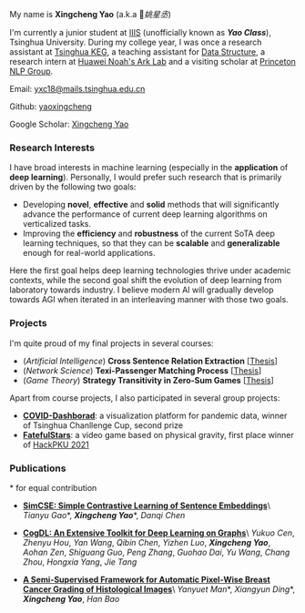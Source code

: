 My name is **Xingcheng Yao** (a.k.a *姚星丞*)

I'm currently a junior student at [IIIS](https://iiis.tsinghua.edu.cn/en/) (unofficially known as ***Yao Class***), Tsinghua University. During my college year, I was once a research assistant at [Tsinghua KEG](http://keg.cs.tsinghua.edu.cn/), a teaching assistant for [Data Structure](https://dsa.cs.tsinghua.edu.cn/~deng/ds/index.htm), a research intern at [Huawei Noah's Ark Lab](https://www.noahlab.com.hk/#/home) and a visiting scholar at [Princeton NLP Group](https://princeton-nlp.github.io/).

Email: yxc18@mails.tsinghua.edu.cn

Github: [yaoxingcheng](https://github.com/yaoxingcheng)

Google Scholar: [Xingcheng Yao](https://scholar.google.com/citations?user=gAdAW44AAAAJ&hl=en&oi=ao)

### Research Interests

I have broad interests in machine learning (especially in the **application** of **deep learning**). Personally, I would prefer such research that is primarily driven by the following two goals:
- Developing **novel**, **effective** and **solid** methods that will significantly advance the performance of current deep learning algorithms on verticalized tasks.
- Improving the **efficiency** and **robustness** of the current SoTA deep learning techniques, so that they can be **scalable** and **generalizable** enough for real-world applications.

Here the first goal helps deep learning technologies thrive under academic contexts, while the second goal shift the evolution of deep learning from laboratory towards industry. I believe modern AI will gradually develop towards AGI when iterated in an interleaving manner with those two goals.

### Projects

I'm quite proud of my final projects in several courses:
- (*Artificial Intelligence*) **Cross Sentence Relation Extraction** \[[Thesis](https://yaoxingcheng.github.io/thesis/ai_final.pdf)\]
- (*Network Science*) **Texi-Passenger Matching Process** \[[Thesis](https://yaoxingcheng.github.io/thesis/network_science.pdf)\]
- (*Game Theory*) **Strategy Transitivity in Zero-Sum Games** \[[Thesis](https://yaoxingcheng.github.io/thesis/game_theory.pdf)\]

Apart from course projects, I also participated in several group projects:
- **[COVID-Dashborad](https://covid-dashboard.aminer.cn)**: a visualization platform for pandemic data, winner of Tsinghua Chanllenge Cup, second prize
- **[FatefulStars](https://github.com/yaoxingcheng/FatefulStars)**: a video game based on physical gravity, first place winner of [HackPKU 2021](https://www.hackpku.com/)

### Publications
\* for equal contribution
- **[SimCSE: Simple Contrastive Learning of Sentence Embeddings](https://arxiv.org/abs/2104.08821)**\ *Tianyu Gao**, ***Xingcheng Yao****, *Danqi Chen*

- **[CogDL: An Extensive Toolkit for Deep Learning on Graphs](https://arxiv.org/abs/2103.00959)**\ *Yukuo Cen*, *Zhenyu Hou*, *Yan Wang*, *Qibin Chen*, *Yizhen Luo*, ***Xingcheng Yao***, *Aohan Zen*, *Shiguang Guo*, *Peng Zhang*, *Guohao Dai*, *Yu Wang*, *Chang Zhou*, *Hongxia Yang*, *Jie Tang* 

- **[A Semi-Supervised Framework for Automatic Pixel-Wise Breast Cancer Grading of Histological Images](https://arxiv.org/abs/1907.01696)**\ *Yanyuet Man**, *Xiangyun Ding**, ***Xingcheng Yao***, *Han Bao*


